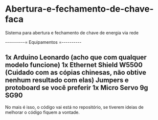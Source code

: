 # Abertura-e-fechamento-de-chave-faca
Sistema para abertura e fechamento de chave de energia via rede

----------= Equipamentos =----------

1x Arduino Leonardo (acho que com qualquer modelo funcione)
1x Ethernet Shield W5500 (Cuidado com as cópias chinesas, não obtive nenhum resultado com elas)
Jumpers e protoboard se você preferir
1x Micro Servo 9g SG90
-------------------------------------

No mais é isso, o código vai está no repositório, se tiverem ideias de melhorar o código fiquem a vontade.
